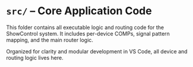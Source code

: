 # `src/` – Core Application Code

This folder contains all executable logic and routing code for the ShowControl system.
It includes per-device COMPs, signal pattern mapping, and the main router logic.

Organized for clarity and modular development in VS Code, all device and routing logic lives here.
